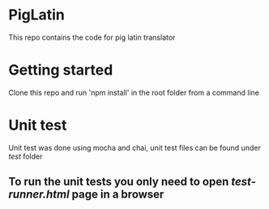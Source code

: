 # PigLatin
This repo contains the code for pig latin translator

# Getting started
Clone this repo and run 'npm install' in the root folder from a command line

# Unit test
Unit test was done using mocha and chai, unit test files can be found under *test* folder

## To run the unit tests you only need to open *test-runner.html* page in a browser